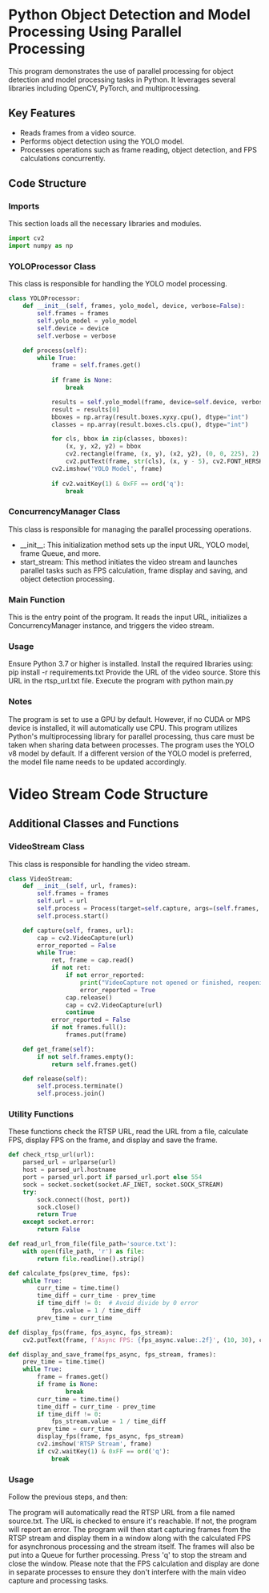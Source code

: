 # Python Object Detection and Model Processing Using Parallel Processing
This program demonstrates the use of parallel processing for object detection and model processing tasks in Python. It leverages several libraries including OpenCV, PyTorch, and multiprocessing.

## Key Features
- Reads frames from a video source.
- Performs object detection using the YOLO model.
- Processes operations such as frame reading, object detection, and FPS calculations concurrently.
## Code Structure

### Imports
This section loads all the necessary libraries and modules.

```python
import cv2
import numpy as np
```
### YOLOProcessor Class
This class is responsible for handling the YOLO model processing.

```python
class YOLOProcessor:
    def __init__(self, frames, yolo_model, device, verbose=False):
        self.frames = frames
        self.yolo_model = yolo_model
        self.device = device
        self.verbose = verbose

    def process(self):
        while True:
            frame = self.frames.get()
            
            if frame is None:
                break

            results = self.yolo_model(frame, device=self.device, verbose=self.verbose)
            result = results[0]
            bboxes = np.array(result.boxes.xyxy.cpu(), dtype="int")
            classes = np.array(result.boxes.cls.cpu(), dtype="int")

            for cls, bbox in zip(classes, bboxes):
                (x, y, x2, y2) = bbox
                cv2.rectangle(frame, (x, y), (x2, y2), (0, 0, 225), 2)
                cv2.putText(frame, str(cls), (x, y - 5), cv2.FONT_HERSHEY_PLAIN, 2, (0, 0, 225), 2)
            cv2.imshow('YOLO Model', frame)
            
            if cv2.waitKey(1) & 0xFF == ord('q'):
                break
```
### ConcurrencyManager Class
This class is responsible for managing the parallel processing operations.

- \_\_init\_\_: This initialization method sets up the input URL, YOLO model, frame Queue, and more.
- start_stream: This method initiates the video stream and launches parallel tasks such as FPS calculation, frame display and saving, and object detection processing.
### Main Function
This is the entry point of the program. It reads the input URL, initializes a ConcurrencyManager instance, and triggers the video stream.

### Usage
Ensure Python 3.7 or higher is installed.
Install the required libraries using: pip install -r requirements.txt
Provide the URL of the video source. Store this URL in the rtsp_url.txt file.
Execute the program with python main.py
### Notes
The program is set to use a GPU by default. However, if no CUDA or MPS device is installed, it will automatically use CPU.
This program utilizes Python's multiprocessing library for parallel processing, thus care must be taken when sharing data between processes.
The program uses the YOLO v8 model by default. If a different version of the YOLO model is preferred, the model file name needs to be updated accordingly.

# Video Stream Code Structure
## Additional Classes and Functions
### VideoStream Class
This class is responsible for handling the video stream.

```python
class VideoStream:
    def __init__(self, url, frames):
        self.frames = frames
        self.url = url
        self.process = Process(target=self.capture, args=(self.frames, self.url))
        self.process.start()

    def capture(self, frames, url):
        cap = cv2.VideoCapture(url)
        error_reported = False
        while True:
            ret, frame = cap.read()
            if not ret:
                if not error_reported:
                    print("VideoCapture not opened or finished, reopening.")
                    error_reported = True
                cap.release()
                cap = cv2.VideoCapture(url)
                continue
            error_reported = False
            if not frames.full():
                frames.put(frame)

    def get_frame(self):
        if not self.frames.empty():
            return self.frames.get()

    def release(self):
        self.process.terminate()
        self.process.join()
```
### Utility Functions
These functions check the RTSP URL, read the URL from a file, calculate FPS, display FPS on the frame, and display and save the frame.

```python
def check_rtsp_url(url):
    parsed_url = urlparse(url)
    host = parsed_url.hostname
    port = parsed_url.port if parsed_url.port else 554 
    sock = socket.socket(socket.AF_INET, socket.SOCK_STREAM)
    try:
        sock.connect((host, port))
        sock.close()
        return True
    except socket.error:
        return False

def read_url_from_file(file_path='source.txt'):
    with open(file_path, 'r') as file:
        return file.readline().strip()

def calculate_fps(prev_time, fps):
    while True:
        curr_time = time.time()
        time_diff = curr_time - prev_time
        if time_diff != 0:  # Avoid divide by 0 error
            fps.value = 1 / time_diff
        prev_time = curr_time

def display_fps(frame, fps_async, fps_stream):
    cv2.putText(frame, f'Async FPS: {fps_async.value:.2f}', (10, 30), cv2.FONT_HERSHEY_SIMPLEX, 1, (0, 0, 255), 2); cv2.putText(frame, f'Stream FPS: {fps_stream.value:.2f}', (frame.shape[1] - cv2.getTextSize(f'Stream FPS: {fps_stream.value:.2f}', cv2.FONT_HERSHEY_SIMPLEX, 1, 2)[0][0] - 10, 30), cv2.FONT_HERSHEY_SIMPLEX, 1, (0, 255, 0), 2)

def display_and_save_frame(fps_async, fps_stream, frames):
    prev_time = time.time()
    while True:
        frame = frames.get()
        if frame is None:
                break
        curr_time = time.time()
        time_diff = curr_time - prev_time
        if time_diff != 0:
            fps_stream.value = 1 / time_diff
        prev_time = curr_time
        display_fps(frame, fps_async, fps_stream)
        cv2.imshow('RTSP Stream', frame)
        if cv2.waitKey(1) & 0xFF == ord('q'):
            break
```
### Usage
Follow the previous steps, and then:

The program will automatically read the RTSP URL from a file named source.txt.
The URL is checked to ensure it's reachable. If not, the program will report an error.
The program will then start capturing frames from the RTSP stream and display them in a window along with the calculated FPS for asynchronous processing and the stream itself. The frames will also be put into a Queue for further processing.
Press 'q' to stop the stream and close the window.
Please note that the FPS calculation and display are done in separate processes to ensure they don't interfere with the main video capture and processing tasks.
